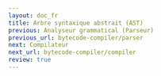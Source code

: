 ```yaml
---
layout: doc_fr
title: Arbre syntaxique abstrait (AST)
previous: Analyseur grammatical (Parseur)
previous_url: bytecode-compiler/parser
next: Compilateur
next_url: bytecode-compiler/compiler
review: true
---
```

